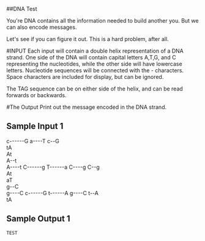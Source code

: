 <!-- RATING: HARD -->
<!-- NAME: DNA TEST HARD -->
##DNA Test

You're DNA contains all the information needed to build another you. But we can also encode messages.

Let's see if you can figure it out. This is a hard problem, after all. 
 


#INPUT
Each input will contain a double helix representation of a DNA strand. 
One side of the DNA will contain capital letters A,T,G, and C representing the nucleotides, while the other side will have lowercase letters. Nucleotide sequences will be connected with the - characters. Space characters are included for display, but can be ignored. 

The TAG sequence can be on either side of the helix, and can be read forwards or backwards. 

#The Output
Print out the message encoded in the DNA strand.


## Sample Input 1


c------G
 a----T 
  c--G  
   tA   
   At   
  A--t  
 A----t 
C------g
T------a
 C----g 
  C--g  
   At   
   aT   
  g--C  
 g----C 
c------G
t------A
 g----C 
  t--A  
   tA   


## Sample Output 1
	TEST
